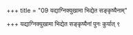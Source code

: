 +++
title = "09 यद्याग्निक्युखामा भिद्येत सङ्कृष्यैनाम्"

+++
यद्याग्निक्युखामा भिद्येत सङ्कृष्यैनां पुनः कुर्यात् ९